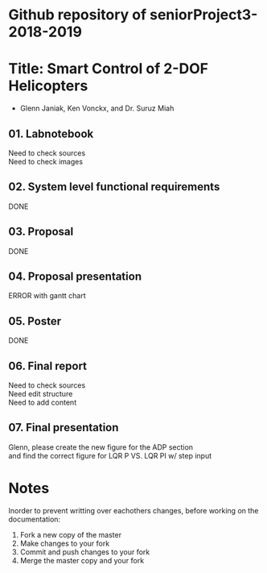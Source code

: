 # Github repository of seniorProject3-2018-2019

# Title: Smart Control of 2-DOF Helicopters

- Glenn Janiak, Ken Vonckx, and Dr. Suruz Miah



## 01. Labnotebook
Need to check sources<br />
Need to check images<br />
## 02. System level functional requirements
DONE
## 03. Proposal
DONE
## 04. Proposal presentation
ERROR with gantt chart
## 05. Poster 
DONE
## 06. Final report
Need to check sources<br />
Need edit structure<br />
Need to add content
## 07. Final presentation 
Glenn, please create the new figure for the ADP section<br />
and find the correct figure for LQR P VS. LQR PI w/ step input



# Notes
Inorder to prevent writting over eachothers changes, before working on the documentation: 
01. Fork a new copy of the master
02. Make changes to your fork
03. Commit and push changes to your fork
04. Merge the master copy and your fork
